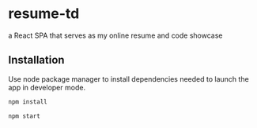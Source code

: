 # resume-td

a React SPA that serves as my online resume and code showcase 

## Installation

Use node package manager to install dependencies needed to launch the app in developer mode.

```bash
npm install
```
```bash
npm start
```
